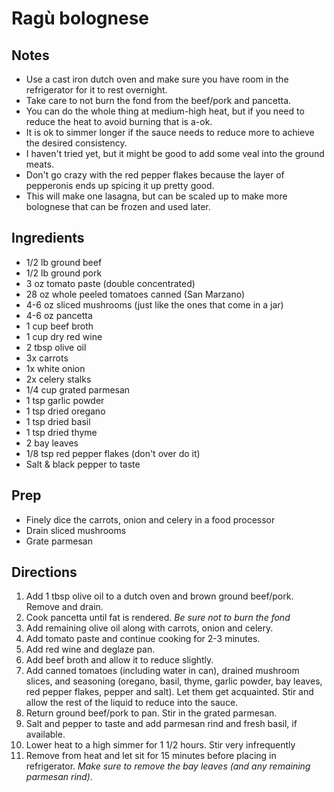 Ragù bolognese
==============

Notes
-----
* Use a cast iron dutch oven and make sure you have room in the refrigerator for it to rest overnight.
* Take care to not burn the fond from the beef/pork and pancetta.
* You can do the whole thing at medium-high heat, but if you need to reduce the heat to avoid burning that is a-ok.
* It is ok to simmer longer if the sauce needs to reduce more to achieve the desired consistency.
* I haven't tried yet, but it might be good to add some veal into the ground meats.
* Don't go crazy with the red pepper flakes because the layer of pepperonis ends up spicing it up pretty good.
* This will make one lasagna, but can be scaled up to make more bolognese that can be frozen and used later.

Ingredients
-----------
* 1/2 lb ground beef
* 1/2 lb ground pork
* 3 oz tomato paste (double concentrated)
* 28 oz whole peeled tomatoes canned (San Marzano)
* 4-6 oz sliced mushrooms (just like the ones that come in a jar)
* 4-6 oz pancetta
* 1 cup beef broth
* 1 cup dry red wine
* 2 tbsp olive oil
* 3x carrots
* 1x white onion
* 2x celery stalks
* 1/4 cup grated parmesan
* 1 tsp garlic powder
* 1 tsp dried oregano
* 1 tsp dried basil
* 1 tsp dried thyme
* 2 bay leaves
* 1/8 tsp red pepper flakes (don't over do it)
* Salt & black pepper to taste

Prep
----
* Finely dice the carrots, onion and celery in a food processor
* Drain sliced mushrooms
* Grate parmesan

Directions
----------
1. Add 1 tbsp olive oil to a dutch oven and brown ground beef/pork. Remove and drain.
2. Cook pancetta until fat is rendered. *Be sure not to burn the fond*
3. Add remaining olive oil along with carrots, onion and celery.
4. Add tomato paste and continue cooking for 2-3 minutes.
5. Add red wine and deglaze pan.
6. Add beef broth and allow it to reduce slightly.
7. Add canned tomatoes (including water in can), drained mushroom slices, and seasoning (oregano, basil, thyme, garlic powder, bay leaves, red pepper flakes, pepper and salt). Let them get acquainted. Stir and allow the rest of the liquid to reduce into the sauce.
8. Return ground beef/pork to pan. Stir in the grated parmesan.
9. Salt and pepper to taste and add parmesan rind and fresh basil, if available.
10. Lower heat to a high simmer for 1 1/2 hours. Stir very infrequently
11. Remove from heat and let sit for 15 minutes before placing in refrigerator. *Make sure to remove the bay leaves (and any remaining parmesan rind)*.
